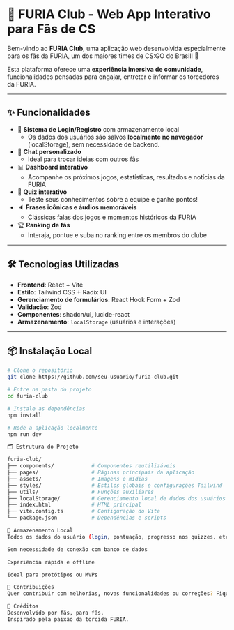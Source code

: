 # 🦍 FURIA Club - Web App Interativo para Fãs de CS

Bem-vindo ao **FURIA Club**, uma aplicação web desenvolvida especialmente para os fãs da FURIA, um dos maiores times de CS:GO do Brasil! 🎯

Esta plataforma oferece uma **experiência imersiva de comunidade**, funcionalidades pensadas para engajar, entreter e informar os torcedores da FURIA.

---

## ✨ Funcionalidades

- 🔐 **Sistema de Login/Registro** com armazenamento local
  - Os dados dos usuários são salvos **localmente no navegador** (localStorage), sem necessidade de backend.
- 💬 **Chat personalizado**
  - Ideal para trocar ideias com outros fãs
- 📊 **Dashboard interativo**
  - Acompanhe os próximos jogos, estatísticas, resultados e notícias da FURIA
- 🧠 **Quiz interativo**
  - Teste seus conhecimentos sobre a equipe e ganhe pontos!
- 🔈 **Frases icônicas e áudios memoráveis**
  - Clássicas falas dos jogos e momentos históricos da FURIA
- 🏆 **Ranking de fãs**
  - Interaja, pontue e suba no ranking entre os membros do clube

---

## 🛠️ Tecnologias Utilizadas

- **Frontend**: React + Vite
- **Estilo**: Tailwind CSS + Radix UI
- **Gerenciamento de formulários**: React Hook Form + Zod
- **Validação**: Zod
- **Componentes**: shadcn/ui, lucide-react
- **Armazenamento**: `localStorage` (usuários e interações)

---

## 📦 Instalação Local

```bash
# Clone o repositório
git clone https://github.com/seu-usuario/furia-club.git

# Entre na pasta do projeto
cd furia-club

# Instale as dependências
npm install

# Rode a aplicação localmente
npm run dev

🗂️ Estrutura do Projeto

furia-club/
├── components/            # Componentes reutilizáveis
├── pages/                 # Páginas principais da aplicação
├── assets/                # Imagens e mídias
├── styles/                # Estilos globais e configurações Tailwind
├── utils/                 # Funções auxiliares
├── localStorage/          # Gerenciamento local de dados dos usuários
├── index.html             # HTML principal
├── vite.config.ts         # Configuração do Vite
└── package.json           # Dependências e scripts

💾 Armazenamento Local
Todos os dados do usuário (login, pontuação, progresso nos quizzes, etc.) são salvos no localStorage do navegador. Isso significa:

Sem necessidade de conexão com banco de dados

Experiência rápida e offline

Ideal para protótipos ou MVPs

🙌 Contribuições
Quer contribuir com melhorias, novas funcionalidades ou correções? Fique à vontade para abrir uma issue ou fazer um pull request! 💻

📢 Créditos
Desenvolvido por fãs, para fãs.
Inspirado pela paixão da torcida FURIA.